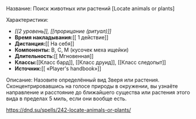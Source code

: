 Название: Поиск животных или растений \[Locate animals or plants] 

Характеристики:
- *[[2 уровень]], [[прорицание (ритуал)]]*
- **Время накладывания:**[[ 1 действие]]
- **Дистанция:**[[ На себя]]
- **Компоненты:** В, С, М (кусочек меха ищейки)
- **Длительность:**[[ Мгновенная]]
- **Классы:**[[Класс  бард]], [[Класс друид]], [[Класс следопыт]]
- **Источник:**[[ «Player's handbook»]]

Описание:
Назовите определённый вид Зверя или растения. Сконцентрировавшись на голосе природы в окружении, вы узнаёте направление и расстояние до ближайшего существа или растения этого вида в пределах 5 миль, если они вообще есть.

https://dnd.su/spells/242-locate-animals-or-plants/
